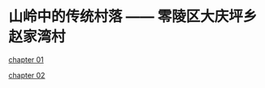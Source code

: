 #  山岭中的传统村落 —— 零陵区大庆坪乡赵家湾村

[chapter 01](chapter-01.md ':include')

[chapter 02](chapter-02.md ':include')